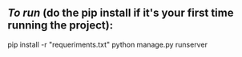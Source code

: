 ## *To run* (do the pip install if it's your first time running the project):

pip install -r "requeriments.txt"
python manage.py runserver
